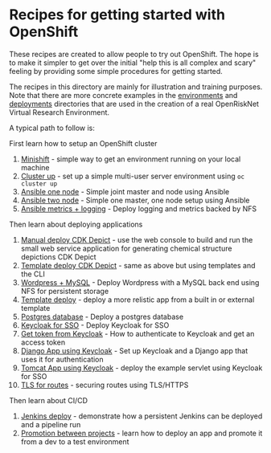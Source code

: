 # Recipes for getting started with OpenShift

These recipes are created to allow people to try out OpenShift. The hope is to make it simpler to get over the initial
"help this is all complex and scary" feeling by providing some simple procedures for getting started.

The recipes in this directory are mainly for illustration and training purposes. 
Note that there are more concrete examples in the [environments](../environments) and [deployments](../deployments) directories 
that are used in the creation of a real OpenRiskNet Virtual Research Environment. 

A typical path to follow is:

First learn how to setup an OpenShift cluster

1. [Minishift](minishift_local_machine.md) - simple way to get an environment running on your local machine
1. [Cluster up](openshift_centos.md) - set up a simple multi-user server environment using `oc cluster up`
1. [Ansible one node](ansible-simple-one.md) - Simple joint master and node using Ansible
1. [Ansible two node](ansible-simple-two.md) - Simple one master, one node setup using Ansible
1. [Ansible metrics + logging](ansible-logging-metrics.md) - Deploy logging and metrics backed by NFS

Then learn about deploying applications

1. [Manual deploy CDK Depict](CDK_depict/CDK_depict.md) - use the web console to build and run the small web service application for generating chemical structure depictions CDK Depict
1. [Template deploy CDK Depict](CDK_depict/templates.md) - same as above but using templates and the CLI
1. [Wordpress + MySQL](wordpress-mysql-example/README.md) - Deploy Wordpress with a MySQL back end using NFS for persistent storage
1. [Template deploy](template_deploy.md) - deploy a more relistic app from a built in or external template
1. [Postgres database](create-postgres.md) - Deploy a postgres database
1. [Keycloak for SSO](sso/README.md) - Deploy Keycloak for SSO
1. [Get token from Keycloak](keycloak-get-token/README.md) - How to authenticate to Keycloak and get an access token
1. [Django App using Keycloak](django_keycloak_example.md) - Set up Keycloak and a Django app that uses it for authentication
1. [Tomcat App using Keycloak](https://github.com/OpenRiskNet/example-java-servlet/blob/master/KEYCLOAK.md) - deploy the example servlet using Keycloak for SSO
1. [TLS for routes](certificates/README.md) - securing routes using TLS/HTTPS

Then learn about CI/CD

1. [Jenkins deploy](jenkins-example/README.md) - demonstrate how a persistent Jenkins can be deployed and a pipeline run
1. [Promotion between projects](promotion_between_projects.md) - learn how to deploy an app and promote it from a dev to a test environment

